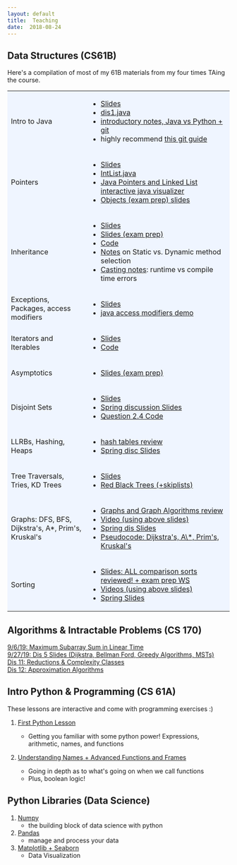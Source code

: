 ```yaml
---
layout: default
title:  Teaching
date:  2018-08-24
---
```

## Data Structures (CS61B)
Here's a compilation of most of my 61B materials from my four times TAing the course.

<table style="background-color: #eff5ff; width: 100%">
	<colgroup>
       <col span="1" style="width: 35%; text-align: center">
       <col span="1" style="width: 65%;">
    </colgroup>
    <tbody>
	<tr>
		<td>
			Intro to Java
		</td>
		<td>
			<ul>
				<li>
					<a href="https://docs.google.com/presentation/d/1KuUHjhJdfVghnj-5b9y8KILx4ML3vfuo0dcOFuNC7aw/edit?usp=sharing)">Slides</a>
				</li>
				<li>
					<a href="materials/dis1.java">dis1.java</a>
				</li>
				<li>
					<a href="disc1">introductory notes, Java vs Python + git</a>
				</li>
				<li>
					highly recommend <a href="https://sp18.datastructur.es/materials/guides/using-git.html" target="blank">this git guide</a>
				</li>
			</ul>
		</td>
	</tr>
	<tr>
		<td>
			Pointers
		</td>
		<td>
			<ul>
				<li>
					<a href="https://docs.google.com/presentation/d/1vMhs9htHpCd4Du-IqC4mUsH4yZ05dS5XTNS8ZGwAFx8/edit?usp=sharing" target="blank">Slides</a>
				</li>
				<li>
					<a href="materials/IntList.java" target="blank">IntList.java</a>
				</li>
				<li>
					<a href="http://goo.gl/p86KnB" target="blank">Java Pointers and Linked List interactive java visualizer</a>
				</li>
				<li>
					<a href="https://docs.google.com/presentation/d/1NWluekE7Yp_LxQMPmg0u6FGg_SsDAdCNJFOwew9XOGw/edit?usp=sharing" target="blank">Objects (exam prep) slides</a>
				</li>
			</ul>
		</td>
	</tr>
	<tr>
		<td>
			Inheritance
		</td>
		<td>
			<ul>
				<li>
					<a href="https://docs.google.com/presentation/d/1fHOE9-U193rtBDfpnY45NZis0DQBpiodnpLNldM7utY/edit?usp=sharing" target="blank">Slides</a>
				</li>
				<li>
					<a href="https://docs.google.com/presentation/d/14voC3z2YAJ4MwJzifQ7DZOB4aESMouuevfan0-u33ZY/edit?usp=sharing" target="blank">Slides (exam prep)</a>
				</li>
				<li>
					<a href="materials/dis4.zip" target="blank">Code</a>
				</li>
				<li>
					<a href="https://inst.eecs.berkeley.edu/~cs61bl/su15/materials/guides/static-dynamic.pdf" target="blank">Notes</a> on Static vs. Dynamic method selection
				</li>
				<li>
					<a href="casting">Casting notes</a>: runtime vs compile time errors
				</li>
			</ul>
		</td>
	</tr>
	<tr>
		<td>
			Exceptions, Packages, access modifiers
		</td>
		<td>
			<ul>
				<li>
					<a href="https://docs.google.com/presentation/d/1o1PNx3MGgkSuvMaym_JR-3wK6xWhBxXO2U8G-81yvQ8/edit?usp=sharingg">Slides</a>
				</li>
				<li>
					<a href="materials/sp20dis6javademo.zip" target="blank">java access modifiers demo</a>
				</li>
			</ul>
		</td>
	</tr>
	<tr>
		<td>
			Iterators and Iterables
		</td>
		<td>
			<ul>
				<li>
					<a href="https://docs.google.com/presentation/d/1cQ4t5LTpkrDurPBsS1Ew6kRPv3MP16eld-UcnJrVGJE/edit?usp=sharing" target="blank">Slides</a>
				</li>
				<li>
					<a href="materials/dis5.zip" target="blank">Code</a>
				</li>
			</ul>
		</td>
	</tr>
		<tr>
		<td>
			Asymptotics
		</td>
		<td>
			<ul>
				<li>
					<a href="https://docs.google.com/presentation/d/18rq4atXnDb8ynLblAQhGwRl1_L_4A_tjjg9dQhCXeZk/edit?usp=sharing" target="blank">Slides (exam prep)</a>
				</li>
			</ul>
		</td>
	</tr>
	<tr>
		<td>
			Disjoint Sets
		</td>
		<td>
			<ul>
				<li>
					<a href="https://docs.google.com/presentation/d/1_Z_hYhp8UqJomweYMLz0yr5nPOJlbsn3Wecj616sd7s/edit?usp=sharing" target="blank">Slides</a>
				</li>
				<li>
					<a href="https://docs.google.com/presentation/d/1s3PTm9IeieeRfW6cRgJquPvDHJ-2UC5DfhQXaxy6MMI/edit?usp=sharing" target="blank">Spring discussion Slides</a>
				</li>
				<li>
					<a href="materials/dis6demo.java" target="blank">Question 2.4 Code</a>
				</li>
			</ul>
		</td>
	</tr>
	<tr>
		<td>
			LLRBs, Hashing, Heaps
		</td>
		<td>
			<ul>
				<li>
					<a href="https://docs.google.com/presentation/d/14mKIgNvDQZau8M9P-rhYfgg_7UBM0KO1Ndur7ent1f4/edit#slide=id.p" target="blank">hash tables review</a>
				</li>
				<li>
					<a href="https://docs.google.com/presentation/d/1HNpkgQ7YYcu-u295hGhW1x5Y-H0Iu8Lok9uktHVe6ac/edit?usp=sharing" target="blank">Spring disc Slides</a>
				</li>
			</ul>
		</td>
	</tr>
	<tr>
		<td>
			Tree Traversals, Tries, KD Trees
		</td>
		<td>
			<ul>
				<li>
					<a href="https://docs.google.com/presentation/d/1u_uzUNR8PaN9_DBeJOXDJBLMvh10hG37dlM5SWCkqho/edit?usp=sharing" target="blank">Slides</a>
				</li>
				<li>
					<a href="https://docs.google.com/presentation/d/1vdcqju_lYHZsyyOsx9VibCF7gOf5vji8FbBvfvkICA8/edit?usp=sharing">Red Black Trees (+skiplists)</a>
				</li>
			</ul>
		</td>
	</tr>
	<tr>
		<td>
			Graphs: DFS, BFS, Dijkstra's, A*, Prim's, Kruskal's
		</td>
		<td>
			<ul>
				<li>
					<a href="https://docs.google.com/presentation/d/1VM1O3p7UsTIrwYSKO0fCk8C1-DpIHJQPU-m98S6mbJE/edit?usp=sharing" target="blank">Graphs and Graph Algorithms review</a>
				</li>
				<li>
					<a href="https://youtu.be/o9FuL2xdh28" target="blank">Video (using above slides)</a>
				</li>
				<li>
					<a href="https://docs.google.com/presentation/d/1Vz9n1HrTLFHYWPtJPW6QDxCyj4QA3VRpuYEhRYpz5tk/edit?usp=sharing" target="blank">Spring dis Slides</a>
				</li>
				<li>
					<a href="https://docs.google.com/presentation/d/1wCJBalO3O7-t5OtdgdGUfIxuyqDtR3HYnj7ZvKsj3X8/edit?usp=sharing">Pseudocode: Dijkstra's, A\*, Prim's, Kruskal's</a>
				</li>
			</ul>
		</td>
	</tr>
	<tr>
		<td>
			Sorting
		</td>
		<td>
			<ul>
				<li>
					<a href="https://docs.google.com/presentation/d/10pT6y8PRmYLLg1_Y02MmeTPS0m7W5At9A-eYoH-J-eo/edit?usp=sharing" target="blank">Slides: ALL comparison sorts reviewed! + exam prep WS</a>
				</li>
				<li>
					<a href="https://www.youtube.com/watch?v=U7bQWHhA_B8&list=PLBF_a2oJt-Y8Rm-kClJdciGBbLgLruRiO&index=1" target="blank">Videos (using above slides)</a>
				</li>
				<li>
					<a href="https://docs.google.com/presentation/d/1IW7xn_iN4_U7JSoG4FILkP5-h7hW2yLIy7VzSrBjgF4/edit?usp=sharing" target="blank">Spring Slides</a>
				</li>
			</ul>
		</td>
	</tr>
	</tbody>
</table>

## Algorithms & Intractable Problems (CS 170)
[9/6/19: Maximum Subarray Sum in Linear Time](170dis2)  
[9/27/19: Dis 5 Slides (Dijkstra, Bellman Ford, Greedy Algorithms, MSTs)](https://docs.google.com/presentation/d/1F1QN1jPCeaV70aGrjvIBGkm4X_V36N5LN-8aEbtwzY8/edit?usp=sharing)  
[Dis 11: Reductions & Complexity Classes](https://docs.google.com/presentation/d/1pD5gK_ENKGLQKGP0YlqcTCbBAkIeA6LZWHE6moZVrRk/edit?usp=sharing)  
[Dis 12: Approximation Algorithms](https://docs.google.com/presentation/d/13Ff16w7ovYXL2hBHwgqw-jkpjbJOn8Ggr3Rm6zXa8PA/edit?usp=sharing)

## Intro Python & Programming (CS 61A)

These lessons are interactive and come with programming exercises :)

1. [First Python Lesson](python)
	- Getting you familiar with some python power! Expressions, arithmetic, names, and functions

2. [Understanding Names + Advanced Functions and Frames](python2)
	- Going in depth as to what's going on when we call functions
	- Plus, boolean logic!

## Python Libraries (Data Science)
1. [Numpy](numpy)
	- the building block of data science with python
2. [Pandas](pandas)
	- manage and process your data
3. [Matplotlib + Seaborn](matplotlib)
	- Data Visualization